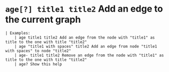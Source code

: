 <!-- TITLE: age -->

#  `age[?] title1 title2`   Add an edge to the current graph


```text
| Examples: 
    | age title1 title2 Add an edge from the node with "title1" as title to the one with title "title2"
    | age "title1 with spaces" title2 Add an edge from node "title1 with spaces" to node "title2"
    | age- title1 title2 Remove an edge from the node with "title1" as title to the one with title "title2"
    | age? Show this help
```
